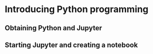 
# Introducing Python programming

## Obtaining Python and Jupyter

## Starting Jupyter and creating a notebook


